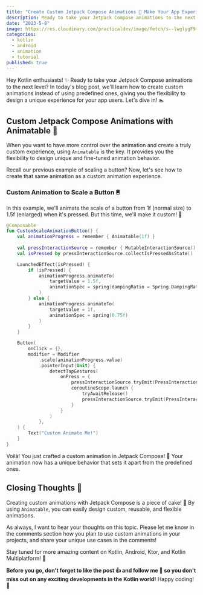 ```yaml
---
title: "Create Custom Jetpack Compose Animations 🎨 Make Your App Experience Truly Unique"
description: Ready to take your Jetpack Compose animations to the next level? In today's blog post, we'll learn how to create custom animations instead of using predefined ones, giving you the flexibility to design a unique experience for your app users.
date: "2023-5-8"
image: https://res.cloudinary.com/practicaldev/image/fetch/s--lwglygF9--/c_imagga_scale,f_auto,fl_progressive,h_420,q_auto,w_1000/https://dev-to-uploads.s3.amazonaws.com/uploads/articles/laxgx2f39sn9vzox4844.webp
categories:
  - kotlin
  - android
  - animation
  - tutorial
published: true
---
```


Hey Kotlin enthusiasts! ✨ Ready to take your Jetpack Compose animations to the next level? In today's blog post, we'll learn how to create custom animations instead of using predefined ones, giving you the flexibility to design a unique experience for your app users. Let's dive in! 🏊

## Custom Jetpack Compose Animations with Animatable 🎉

When you want to have more control over the animation and create a truly custom experience, using `Animatable` is the key. It provides you the flexibility to design unique and fine-tuned animation behavior.

Recall our previous example of scaling a button? Now, let's see how to create that same animation as a custom animation experience.

### Custom Animation to Scale a Button 🖲️

In this example, we'll animate the scale of a button from 1f (normal size) to 1.5f (enlarged) when it's pressed. But this time, we'll make it custom! 🌟

```kotlin
@Composable
fun CustomScaleAnimationButton() {
    val animationProgress = remember { Animatable(1f) }
    
    val pressInteractionSource = remember { MutableInteractionSource() }
    val isPressed by pressInteractionSource.collectIsPressedAsState()

    LaunchedEffect(isPressed) {
        if (isPressed) {
            animationProgress.animateTo(
                targetValue = 1.5f, 
                animationSpec = spring(dampingRatio = Spring.DampingRatioLowBouncy)
            )
        } else {
            animationProgress.animateTo(
                targetValue = 1f, 
                animationSpec = spring(0.75f)
            )
        }
    }

    Button(
        onClick = {},
        modifier = Modifier
            .scale(animationProgress.value)
            .pointerInput(Unit) {
                detectTapGestures(
                    onPress = {
                        pressInteractionSource.tryEmit(PressInteraction.Press())
                        coroutineScope.launch {
                            tryAwaitRelease()
                            pressInteractionSource.tryEmit(PressInteraction.Release())
                        }
                    }
                )
            },
    ) {
        Text("Custom Animate Me!")
    }
}
```

Voilà! You just crafted a custom animation in Jetpack Compose! 🏅 Your animation now has a unique behavior that sets it apart from the predefined ones.

## Closing Thoughts 🤔

Creating custom animations with Jetpack Compose is a piece of cake! 🍰 By using `Animatable`, you can easily design custom, reusable, and flexible animations.

As always, I want to hear your thoughts on this topic. Please let me know in the comments section how you plan to use custom animations in your projects, and share your unique use cases in the comments!

Stay tuned for more amazing content on Kotlin, Android, Ktor, and Kotlin Multiplatform! 🎉

**Before you go, don't forget to like the post 👍 and follow me 🔔 so you don't miss out on any exciting developments in the Kotlin world!** Happy coding! 🥳
